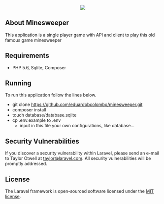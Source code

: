 <p align="center"><img src="https://laravel.com/assets/img/components/logo-laravel.svg"></p>


## About Minesweeper

This application is a single player game with API and client to play this old famous game minesweeper

## Requirements
 - PHP 5.6, Sqlite, Composer 

## Running

To run this application follow the lines below.

 - git clone https://github.com/eduardobcolombo/minesweeper.git
 - composer install
 - touch database/database.sqlite
 - cp .env.example to .env
   - input in this file your own configurations, like database...


## Security Vulnerabilities

If you discover a security vulnerability within Laravel, please send an e-mail to Taylor Otwell at taylor@laravel.com. All security vulnerabilities will be promptly addressed.

## License

The Laravel framework is open-sourced software licensed under the [MIT license](http://opensource.org/licenses/MIT).
